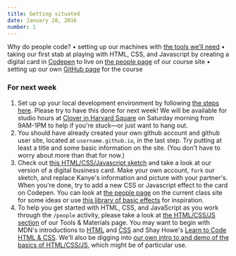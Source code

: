 ```yaml
---
title: Getting situated
date: January 28, 2016
number: 1
---
```


Why do people code? • setting up our machines with [the tools we’ll need](tools-and-materials) • taking our first stab at playing with HTML, CSS, and Javascript by creating a digital card in <a href="http://codepen.io/duffles/pen/EjQLzy">Codepen</a> to live on [the people page](people) of our course site • setting up our own [GitHub page](https://pages.github.com/) for the course

### For next week

1. Set up up your local development environment by following [the steps here](https://dgmd.github.io/tools-and-materials).  Please try to have this done for next week! We will be available for studio hours at [Clover in Harvard Square](https://www.cloverfoodlab.com/location-and-hours/) on Saturday morning from 9AM-1PM to help if you're stuck—or just want to hang out.
2. You should have already created your own github account and github user site, located at `username.github.io`, in the last step.  Try putting at least a title and some basic information on the site. (You don't have to worry about more than that for now.)  
3. Check out [this HTML/CSS/Javascript sketch](http://codepen.io/duffles/pen/EjQLzy) and take a look at our version of a digital business card.  Make your own account, `fork` our sketch, and replace Kanye's information and picture with your partner's.  When you're done, try to add a new CSS or Javascript effect to the card on Codepen.  You can look at [the people page](http://dgmds15.github.io/people) on the current class site for some ideas or use [this library of basic effects](https://gist.github.com/aresnick/8e881e01245989794c5e) for inspiration.
4. To help you get started with HTML, CSS, and JavaScript as you work through the `/people` activity, please take a look at [the HTML/CSS/JS section](javascript-html-and-css-references) of our Tools &amp; Materials page.  You may want to begin with  MDN's introductions to [HTML](https://developer.mozilla.org/en-US/Learn/HTML) and [CSS](https://developer.mozilla.org/en-US/Learn/CSS) and Shay Howe's [Learn to Code HTML & CSS](http://learn.shayhowe.com/html-css/).  We'll also be digging into [our own intro to and demo of the basics of HTML/CSS/JS](https://github.com/dgmde15/HTML.CSS.JS-Intro), which might be of particular use.
